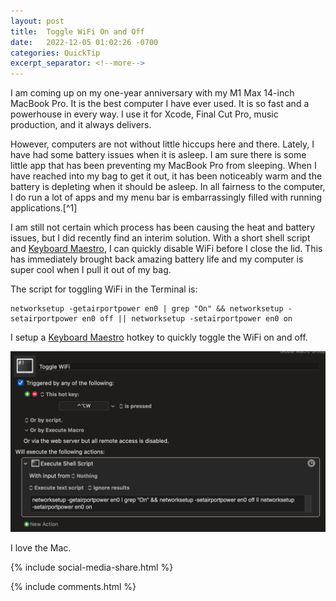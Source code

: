 ```yaml
---
layout: post
title:  Toggle WiFi On and Off
date:   2022-12-05 01:02:26 -0700
categories: QuickTip
excerpt_separator: <!--more-->
---
```


I am coming up on my one-year anniversary with my M1 Max 14-inch MacBook Pro. It is the best computer I have ever used. It is so fast and a powerhouse in every way. I use it for Xcode, Final Cut Pro, music production, and it always delivers.

<!--more--> However, computers are not without little hiccups here and there. Lately, I have had some battery issues when it is asleep. I am sure there is some little app that has been preventing my MacBook Pro from sleeping. When I have reached into my bag to get it out, it has been noticeably warm and the battery is depleting when it should be asleep. In all fairness to the computer, I do run a lot of apps and my menu bar is embarrassingly filled with running applications.[^1]

I am still not certain which process has been causing the heat and battery issues, but I did recently find an interim solution. With a short shell script and [Keyboard Maestro](https://www.keyboardmaestro.com/main/), I can quickly disable WiFi before I close the lid. This has immediately brought back amazing battery life and my computer is super cool when I pull it out of my bag.

The script for toggling WiFi in the Terminal is:

```
networksetup -getairportpower en0 | grep "On" && networksetup -setairportpower en0 off || networksetup -setairportpower en0 on

```

I setup a [Keyboard Maestro](https://www.keyboardmaestro.com/main/) hotkey to quickly toggle the WiFi on and off.

![Keyboard Maestro Screen][image-1]

I love the Mac.

{% include social-media-share.html %}

[^1]: Thank you [Bartender](https://www.macbartender.com) for keeping my menu bar manageable. (Also a part of [Setapp](https://setapp.com))

[image-1]: /assets/toggle-wifi-keyboard-maestro.png


{% include comments.html %}